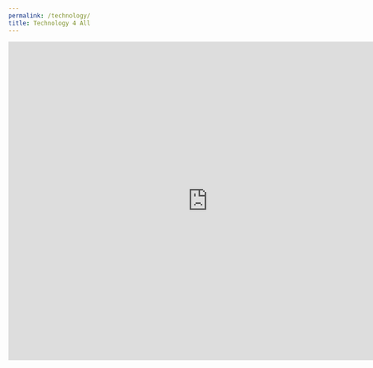 ```yaml
---
permalink: /technology/
title: Technology 4 All
---
```

<div class="responsive-wrap" markdown="0">
<iframe allow="camera *;microphone *;fullscreen *;display-capture *;autoplay *" src="https://meet.jit.si/twishasampleroom" width="800" height="640" frameborder="0" marginheight="0" marginwidth="0">Loading…</iframe>
</div>

